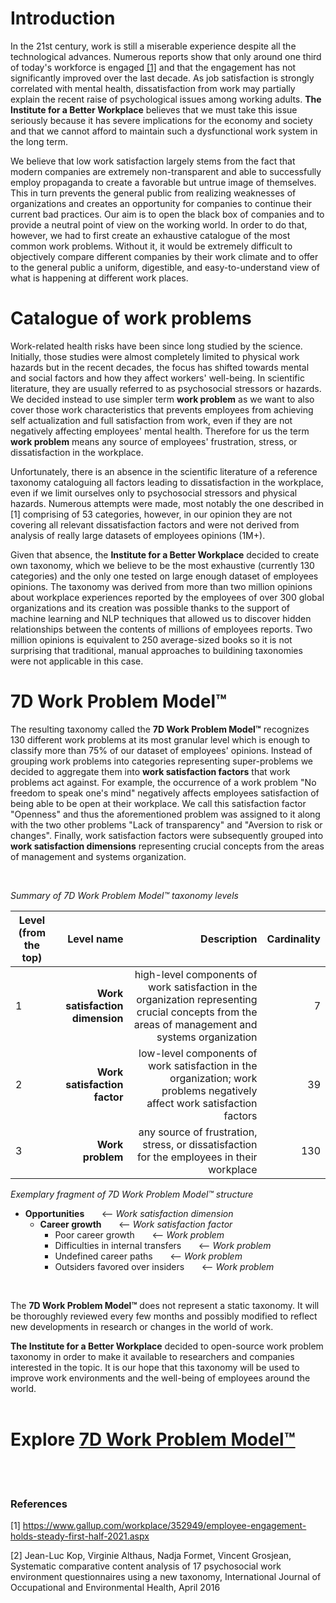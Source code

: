 # Introduction

In the 21st century, work is still a miserable experience despite all the technological advances. Numerous reports show that only around one third of today's workforce is engaged [[1]](https://github.com/kirkofypsi/7DWorkProblemModel/blob/main/README.md#references) and that the engagement has not significantly improved over the last decade. As job satisfaction is strongly correlated with mental health, dissatisfaction from work may partially explain the recent raise of psychological issues among working adults. __The Institute for a Better Workplace__ believes that we must take this issue seriously because it has severe implications for the economy and society and that we cannot afford to maintain such a dysfunctional work system in the long term.

We believe that low work satisfaction largely stems from the fact that modern companies are extremely non-transparent and able to successfully employ propaganda to create a favorable but untrue image of themselves. This in turn prevents the general public from realizing weaknesses of organizations and creates an opportunity for companies to continue their current bad practices. Our aim is to open the black box of companies and to provide a neutral point of view on the working world. In order to do that, however, we had to first create an exhaustive catalogue of the most common work problems. Without it, it would be extremely difficult to objectively compare different companies by their work climate and to offer to the general public a uniform, digestible, and easy-to-understand view of what is happening at different work places. 

# Catalogue of work problems

Work-related health risks have been since long studied by the science.  Initially, those studies were almost completely limited to physical work hazards but in the recent decades, the focus has shifted towards mental and social factors and how they affect workers' well-being.  In scientific literature, they are usually referred to as psychosocial stressors or hazards. We decided instead to use simpler term __work problem__ as we want to also cover those work characteristics that prevents employees from achieving self actualization and full satisfaction from work, even if they are not negatively affecting employees' mental health. Therefore for us the term __work problem__ means any source of employees' frustration, stress, or dissatisfaction in the workplace.

Unfortunately, there is an absence in the scientific literature of a reference taxonomy cataloguing all factors leading to dissatisfaction in the workplace, even if we limit ourselves only to psychosocial stressors and physical hazards. Numerous attempts were made, most notably the one described in [1] comprising of 53 categories, however, in our opinion they are not covering all relevant dissatisfaction factors and were not derived from analysis of really large datasets of employees opinions (1M+).

Given that absence,  the __Institute for a Better Workplace__ decided to create own taxonomy, which we believe to be the most exhaustive (currently 130 categories) and the only one tested on large enough dataset of employees opinions. The taxonomy was derived from more than two million opinions about workplace experiences reported by the employees of over 300 global organizations and its creation was possible thanks to the support of machine learning and NLP techniques that allowed us to discover hidden relationships between the contents of millions of employees reports. Two million opinions is equivalent to 250 average-sized books so it is not surprising that traditional, manual approaches to buildining taxonomies were not applicable in this case.

# 7D Work Problem Model™

The resulting taxonomy called the __7D Work Problem Model™__ recognizes 130 different work problems at its most granular level which is enough to classify more than 75% of our dataset of employees' opinions. Instead of grouping  work problems into categories representing super-problems we decided to aggregate them into __work satisfaction factors__ that work problems act against. For example, the occurrence of a work problem "No freedom to speak one's mind"  negatively affects employees satisfaction of being able to be open at their workplace. We call this satisfaction factor "Openness" and thus the aforementioned problem was assigned to it along with the two other problems "Lack of transparency" and "Aversion to risk or changes". Finally, work satisfaction factors were subsequently grouped into __work satisfaction dimensions__ representing crucial concepts from the areas of management and systems organization.

<br/>

*Summary of 7D Work Problem Model™ taxonomy levels*

| Level (from the top)  |      Level name      |  Description  | Cardinality |
|-----------------------|---------------------:|--------------:|------------:| 
|  1|  __Work satisfaction dimension__ |  high-level components of work satisfaction in the organization representing crucial concepts from the areas of management and systems organization | 7 |
|  2|  __Work satisfaction factor__   | low-level components of work satisfaction in the organization; work problems negatively affect work satisfaction factors | 39  |
|  3| __Work problem__ | any source of frustration, stress, or dissatisfaction for the employees in their workplace | 130 |

*Exemplary fragment of 7D Work Problem Model™ structure*

* __Opportunities__  &nbsp;  &nbsp;  &nbsp;  <-- *Work satisfaction dimension*
    * __Career growth__  &nbsp;  &nbsp;  &nbsp; <-- *Work satisfaction factor*
       * Poor career growth  &nbsp;  &nbsp;  &nbsp; <-- *Work problem*
       * Difficulties in internal transfers  &nbsp;  &nbsp;  &nbsp; <-- *Work problem*
       * Undefined career paths  &nbsp;  &nbsp;  &nbsp; <-- *Work problem*
       * Outsiders favored over insiders  &nbsp;  &nbsp;  &nbsp; <-- *Work problem*

<br/>

The __7D Work Problem Model™__ does not represent a static taxonomy. It will be thoroughly reviewed every few months and possibly modified to reflect new developments in research or changes in the world of work.

__The Institute for a Better Workplace__ decided to open-source work problem taxonomy in order to make it available to researchers and companies interested in the topic. It is our hope that this taxonomy will be used to improve work environments and the well-being of employees around the world.
<br/>
<br/>
# Explore [ 7D Work Problem Model™](taxonomy.md)
<br/>
<br/>

### References

[1] https://www.gallup.com/workplace/352949/employee-engagement-holds-steady-first-half-2021.aspx

[2] Jean-Luc Kop, Virginie Althaus, Nadja Formet, Vincent Grosjean, Systematic comparative content analysis of 17 psychosocial work environment questionnaires using a new taxonomy, International Journal of Occupational and Environmental Health, April 2016

